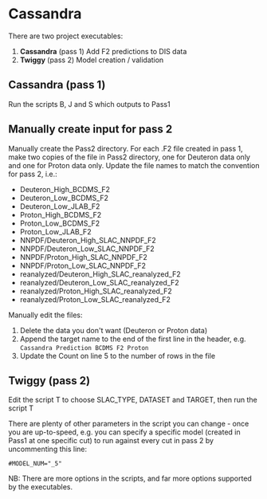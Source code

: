 Cassandra
=========

There are two project executables:

1. **Cassandra** (pass 1) Add F2 predictions to DIS data
2. **Twiggy** (pass 2) Model creation / validation

## **Cassandra** (pass 1)

Run the scripts B, J and S which outputs to Pass1

## Manually create input for pass 2

Manually create the Pass2 directory. For each .F2 file created in pass 1, make two copies of the file in Pass2 directory, one for Deuteron data only and one for Proton data only. Update the file names to match the convention for pass 2, i.e.:

* Deuteron_High_BCDMS_F2
* Deuteron_Low_BCDMS_F2
* Deuteron_Low_JLAB_F2
* Proton_High_BCDMS_F2
* Proton_Low_BCDMS_F2
* Proton_Low_JLAB_F2
* NNPDF/Deuteron_High_SLAC_NNPDF_F2
* NNPDF/Deuteron_Low_SLAC_NNPDF_F2
* NNPDF/Proton_High_SLAC_NNPDF_F2
* NNPDF/Proton_Low_SLAC_NNPDF_F2
* reanalyzed/Deuteron_High_SLAC_reanalyzed_F2
* reanalyzed/Deuteron_Low_SLAC_reanalyzed_F2
* reanalyzed/Proton_High_SLAC_reanalyzed_F2
* reanalyzed/Proton_Low_SLAC_reanalyzed_F2

Manually edit the files:

1. Delete the data you don't want (Deuteron or Proton data)
2. Append the target name to the end of the first line in the header, e.g. `Cassandra Prediction BCDMS F2 Proton`
3. Update the Count on line 5 to the number of rows in the file

## **Twiggy** (pass 2)

Edit the script T to choose SLAC_TYPE, DATASET and TARGET, then run the script T

There are plenty of other parameters in the script you can change - once you are up-to-speed, e.g. you can specify a specific model (created in Pass1 at one specific cut) to run against every cut in pass 2 by uncommenting this line:

`#MODEL_NUM="_5"`

NB: There are more options in the scripts, and far more options supported by the executables.

